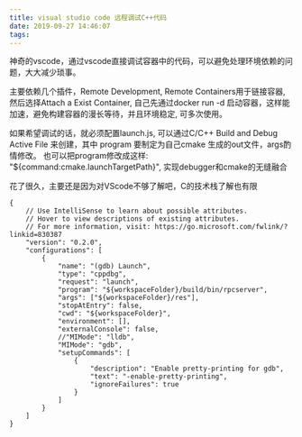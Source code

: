 ```yaml
---
title: visual studio code 远程调试C++代码
date: 2019-09-27 14:46:07
tags:
---
```


神奇的vscode，通过vscode直接调试容器中的代码，可以避免处理环境依赖的问题，大大减少琐事。

主要依赖几个插件，Remote Development, Remote Containers用于链接容器, 然后选择Attach a Exist Container, 自己先通过docker run -d 启动容器，这样能加速，避免构建容器的漫长等待，并且环境稳定, 可多次使用。

如果希望调试的话，就必须配置launch.js, 可以通过C/C++ Build and Debug Active File 来创建，其中 program 要制定为自己cmake 生成的out文件，args酌情修改。 也可以把program修改成这样: "${command:cmake.launchTargetPath}", 实现debugger和cmake的无缝融合

花了很久，主要还是因为对VScode不够了解吧，C的技术栈了解也有限

```
{
    // Use IntelliSense to learn about possible attributes.
    // Hover to view descriptions of existing attributes.
    // For more information, visit: https://go.microsoft.com/fwlink/?linkid=830387
    "version": "0.2.0",
    "configurations": [
        {
            "name": "(gdb) Launch",
            "type": "cppdbg",
            "request": "launch",
            "program": "${workspaceFolder}/build/bin/rpcserver",
            "args": ["${workspaceFolder}/res"],
            "stopAtEntry": false,
            "cwd": "${workspaceFolder}",
            "environment": [],
            "externalConsole": false,
            //"MIMode": "lldb",
            "MIMode": "gdb",
            "setupCommands": [
                {
                    "description": "Enable pretty-printing for gdb",
                    "text": "-enable-pretty-printing",
                    "ignoreFailures": true
                }
            ]
        }
    ]
}
```